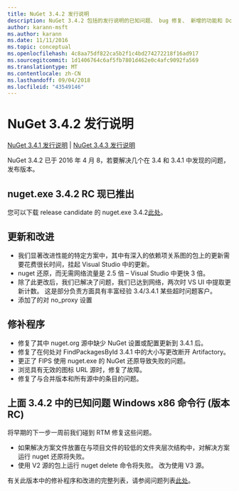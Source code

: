 ```yaml
---
title: NuGet 3.4.2 发行说明
description: NuGet 3.4.2 包括的发行说明的已知问题、 bug 修复、 新增的功能和 Dcr。
author: karann-msft
ms.author: karann
ms.date: 11/11/2016
ms.topic: conceptual
ms.openlocfilehash: 4c8aa75df822ca5b2f1c4bd274272218f16ad917
ms.sourcegitcommit: 1d1406764c6af5fb7801d462e0c4afc9092fa569
ms.translationtype: MT
ms.contentlocale: zh-CN
ms.lasthandoff: 09/04/2018
ms.locfileid: "43549146"
---
```

# <a name="nuget-342-release-notes"></a>NuGet 3.4.2 发行说明

[NuGet 3.4.1 发行说明](../release-notes/nuget-3.4.1.md) | [NuGet 3.4.3 发行说明](../release-notes/nuget-3.4.3.md)

NuGet 3.4.2 已于 2016 年 4 月 8，若要解决几个在 3.4 和 3.4.1 中发现的问题，发布版本。

## <a name="nugetexe-342-rc-is-now-available"></a>nuget.exe 3.4.2 RC 现已推出

您可以下载 release candidate 的 nuget.exe 3.4.2[此处](https://dist.nuget.org/index.html)。

## <a name="updates-and-improvements"></a>更新和改进

* 我们显著改进性能的特定方案中，其中有深入的依赖项关系图的包上的更新需要花费很长时间，挂起 Visual Studio 中的更新。
* nuget 还原，而无需网络流量是 2.5 倍 – Visual Studio 中更快 3 倍。
* 除了此更改后，我们已解决了问题，我们已达到网络，两次时 VS UI 中提取更新计数。 这是部分负责方面具有丰富经验 3.4/3.4.1 某些超时问题客户。
* 添加了的对 no_proxy 设置

## <a name="fixes"></a>修补程序

* 修复了其中 nuget.org 源中缺少 NuGet 设置或配置更新到 3.4.1 后。
* 修复了在何处对 FindPackagesById 3.4.1 中的大小写更改断开 Artifactory。
* 更正了 FIPS 使用 nuget.exe 的 NuGet 还原导致失败的问题。
* 浏览具有无效的图标 URL 源时，修复了故障。
* 修复了与合并版本和所有源中的条目的问题。

## <a name="known-issues-in-342-windows-x86-commandline-rc"></a>上面 3.4.2 中的已知问题 Windows x86 命令行 (版本 RC)

将早期的下一步一周前我们碰到 RTM 修复这些问题。

*  如果解决方案文件放置在与项目文件的较低的文件夹层次结构中，对解决方案运行 nuget 还原将失败。
*  使用 V2 源的包上运行 nuget delete 命令将失败。 改为使用 V3 源。


有关此版本中的修补程序和改进的完整列表，请参阅问题列表[此处](https://github.com/NuGet/Home/issues?utf8=%E2%9C%93&q=is%3Aissue+milestone%3A3.4.2++is%3Aclosed+)。